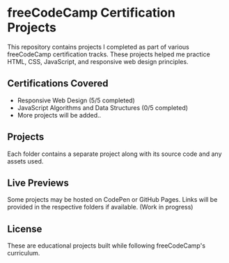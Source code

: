 # freeCodeCamp Certification Projects

This repository contains projects I completed as part of various freeCodeCamp certification tracks. These projects helped me practice HTML, CSS, JavaScript, and responsive web design principles.

## Certifications Covered
- Responsive Web Design (5/5 completed)
- JavaScript Algorithms and Data Structures (0/5 completed)  
- More projects will be added.. 

## Projects
Each folder contains a separate project along with its source code and any assets used.

## Live Previews
Some projects may be hosted on CodePen or GitHub Pages. Links will be provided in the respective folders if available. (Work in progress)

## License
These are educational projects built while following freeCodeCamp's curriculum.
